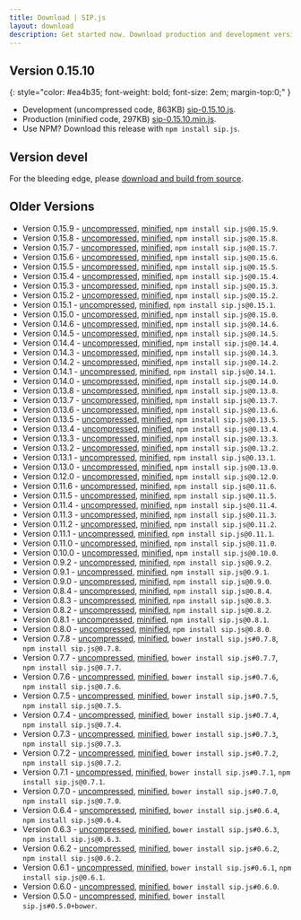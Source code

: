 ```yaml
---
title: Download | SIP.js
layout: download
description: Get started now. Download production and development versions of the SIP.js library.
---
```


## Version 0.15.10
{: style="color: #ea4b35; font-weight: bold; font-size: 2em; margin-top:0;" }

* Development (uncompressed code, 863KB) <a href="/download/sip-0.15.10.js" download="sip-0.15.10.js">sip-0.15.10.js</a>.
* Production (minified code, 297KB) <a href="/download/sip-0.15.10.min.js" download="sip-0.15.10.min.js">sip-0.15.10.min.js</a>.
* Use NPM? Download this release with `npm install sip.js`.

## Version devel

For the bleeding edge, please [download and build from source](//github.com/onsip/SIP.js).

## Older Versions
* Version 0.15.9 - <a href="/download/sip-0.15.9.js" download="sip-0.15.9.js">uncompressed</a>, <a href="/download/sip-0.15.9.min.js" download="sip-0.15.9.min.js">minified</a>, `npm install sip.js@0.15.9`.
* Version 0.15.8 - <a href="/download/sip-0.15.8.js" download="sip-0.15.8.js">uncompressed</a>, <a href="/download/sip-0.15.8.min.js" download="sip-0.15.8.min.js">minified</a>, `npm install sip.js@0.15.8`.
* Version 0.15.7 - <a href="/download/sip-0.15.7.js" download="sip-0.15.7.js">uncompressed</a>, <a href="/download/sip-0.15.7.min.js" download="sip-0.15.7.min.js">minified</a>, `npm install sip.js@0.15.7`.
* Version 0.15.6 - <a href="/download/sip-0.15.6.js" download="sip-0.15.6.js">uncompressed</a>, <a href="/download/sip-0.15.6.min.js" download="sip-0.15.6.min.js">minified</a>, `npm install sip.js@0.15.6`.
* Version 0.15.5 - <a href="/download/sip-0.15.5.js" download="sip-0.15.5.js">uncompressed</a>, <a href="/download/sip-0.15.5.min.js" download="sip-0.15.5.min.js">minified</a>, `npm install sip.js@0.15.5`.
* Version 0.15.4 - <a href="/download/sip-0.15.4.js" download="sip-0.15.4.js">uncompressed</a>, <a href="/download/sip-0.15.4.min.js" download="sip-0.15.4.min.js">minified</a>, `npm install sip.js@0.15.4`.
* Version 0.15.3 - <a href="/download/sip-0.15.3.js" download="sip-0.15.3.js">uncompressed</a>, <a href="/download/sip-0.15.3.min.js" download="sip-0.15.3.min.js">minified</a>, `npm install sip.js@0.15.3`.
* Version 0.15.2 - <a href="/download/sip-0.15.2.js" download="sip-0.15.2.js">uncompressed</a>, <a href="/download/sip-0.15.2.min.js" download="sip-0.15.2.min.js">minified</a>, `npm install sip.js@0.15.2`.
* Version 0.15.1 - <a href="/download/sip-0.15.1.js" download="sip-0.15.1.js">uncompressed</a>, <a href="/download/sip-0.15.1.min.js" download="sip-0.15.1.min.js">minified</a>, `npm install sip.js@0.15.1`.
* Version 0.15.0 - <a href="/download/sip-0.15.0.js" download="sip-0.15.0.js">uncompressed</a>, <a href="/download/sip-0.15.0.min.js" download="sip-0.15.0.min.js">minified</a>, `npm install sip.js@0.15.0`.
* Version 0.14.6 - <a href="/download/sip-0.14.6.js" download="sip-0.14.6.js">uncompressed</a>, <a href="/download/sip-0.14.6.min.js" download="sip-0.14.6.min.js">minified</a>, `npm install sip.js@0.14.6`.
* Version 0.14.5 - <a href="/download/sip-0.14.5.js" download="sip-0.14.5.js">uncompressed</a>, <a href="/download/sip-0.14.5.min.js" download="sip-0.14.5.min.js">minified</a>, `npm install sip.js@0.14.5`.
* Version 0.14.4 - <a href="/download/sip-0.14.4.js" download="sip-0.14.4.js">uncompressed</a>, <a href="/download/sip-0.14.4.min.js" download="sip-0.14.4.min.js">minified</a>, `npm install sip.js@0.14.4`.
* Version 0.14.3 - <a href="/download/sip-0.14.3.js" download="sip-0.14.3.js">uncompressed</a>, <a href="/download/sip-0.14.3.min.js" download="sip-0.14.3.min.js">minified</a>, `npm install sip.js@0.14.3`.
* Version 0.14.2 - <a href="/download/sip-0.14.2.js" download="sip-0.14.2.js">uncompressed</a>, <a href="/download/sip-0.14.2.min.js" download="sip-0.14.2.min.js">minified</a>, `npm install sip.js@0.14.2`.
* Version 0.14.1 - <a href="/download/sip-0.14.1.js" download="sip-0.14.1.js">uncompressed</a>, <a href="/download/sip-0.14.1.min.js" download="sip-0.14.1.min.js">minified</a>, `npm install sip.js@0.14.1`.
* Version 0.14.0 - <a href="/download/sip-0.14.0.js" download="sip-0.14.0.js">uncompressed</a>, <a href="/download/sip-0.14.0.min.js" download="sip-0.14.0.min.js">minified</a>, `npm install sip.js@0.14.0`.
* Version 0.13.8 - <a href="/download/sip-0.13.8.js" download="sip-0.13.8.js">uncompressed</a>, <a href="/download/sip-0.13.8.min.js" download="sip-0.13.8.min.js">minified</a>, `npm install sip.js@0.13.8`.
* Version 0.13.7 - <a href="/download/sip-0.13.7.js" download="sip-0.13.7.js">uncompressed</a>, <a href="/download/sip-0.13.7.min.js" download="sip-0.13.7.min.js">minified</a>, `npm install sip.js@0.13.7`.
* Version 0.13.6 - <a href="/download/sip-0.13.6.js" download="sip-0.13.6.js">uncompressed</a>, <a href="/download/sip-0.13.6.min.js" download="sip-0.13.6.min.js">minified</a>, `npm install sip.js@0.13.6`.
* Version 0.13.5 - <a href="/download/sip-0.13.5.js" download="sip-0.13.5.js">uncompressed</a>, <a href="/download/sip-0.13.5.min.js" download="sip-0.13.5.min.js">minified</a>, `npm install sip.js@0.13.5`.
* Version 0.13.4 - <a href="/download/sip-0.13.4.js" download="sip-0.13.4.js">uncompressed</a>, <a href="/download/sip-0.13.4.min.js" download="sip-0.13.4.min.js">minified</a>, `npm install sip.js@0.13.4`.
* Version 0.13.3 - <a href="/download/sip-0.13.3.js" download="sip-0.13.3.js">uncompressed</a>, <a href="/download/sip-0.13.3.min.js" download="sip-0.13.3.min.js">minified</a>, `npm install sip.js@0.13.3`.
* Version 0.13.2 - <a href="/download/sip-0.13.2.js" download="sip-0.13.2.js">uncompressed</a>, <a href="/download/sip-0.13.2.min.js" download="sip-0.13.2.min.js">minified</a>, `npm install sip.js@0.13.2`.
* Version 0.13.1 - <a href="/download/sip-0.13.1.js" download="sip-0.13.1.js">uncompressed</a>, <a href="/download/sip-0.13.1.min.js" download="sip-0.13.1.min.js">minified</a>, `npm install sip.js@0.13.1`.
* Version 0.13.0 - <a href="/download/sip-0.13.0.js" download="sip-0.13.0.js">uncompressed</a>, <a href="/download/sip-0.13.0.min.js" download="sip-0.13.0.min.js">minified</a>, `npm install sip.js@0.13.0`.
* Version 0.12.0 - <a href="/download/sip-0.12.0.js" download="sip-0.12.0.js">uncompressed</a>, <a href="/download/sip-0.12.0.min.js" download="sip-0.12.0.min.js">minified</a>, `npm install sip.js@0.12.0`.
* Version 0.11.6 - <a href="/download/sip-0.11.6.js" download="sip-0.11.6.js">uncompressed</a>, <a href="/download/sip-0.11.6.min.js" download="sip-0.11.6.min.js">minified</a>, `npm install sip.js@0.11.6`.
* Version 0.11.5 - <a href="/download/sip-0.11.5.js" download="sip-0.11.5.js">uncompressed</a>, <a href="/download/sip-0.11.5.min.js" download="sip-0.11.5.min.js">minified</a>, `npm install sip.js@0.11.5`.
* Version 0.11.4 - <a href="/download/sip-0.11.4.js" download="sip-0.11.4.js">uncompressed</a>, <a href="/download/sip-0.11.4.min.js" download="sip-0.11.4.min.js">minified</a>, `npm install sip.js@0.11.4`.
* Version 0.11.3 - <a href="/download/sip-0.11.3.js" download="sip-0.11.3.js">uncompressed</a>, <a href="/download/sip-0.11.3.min.js" download="sip-0.11.3.min.js">minified</a>, `npm install sip.js@0.11.3`.
* Version 0.11.2 - <a href="/download/sip-0.11.2.js" download="sip-0.11.2.js">uncompressed</a>, <a href="/download/sip-0.11.2.min.js" download="sip-0.11.2.min.js">minified</a>, `npm install sip.js@0.11.2`.
* Version 0.11.1 - <a href="/download/sip-0.11.1.js" download="sip-0.11.1.js">uncompressed</a>, <a href="/download/sip-0.11.1.min.js" download="sip-0.11.1.min.js">minified</a>, `npm install sip.js@0.11.1`.
* Version 0.11.0 - <a href="/download/sip-0.11.0.js" download="sip-0.11.0.js">uncompressed</a>, <a href="/download/sip-0.11.0.min.js" download="sip-0.11.0.min.js">minified</a>, `npm install sip.js@0.11.0`.
* Version 0.10.0 - <a href="/download/sip-0.10.0.js" download="sip-0.10.0.js">uncompressed</a>, <a href="/download/sip-0.10.0.min.js" download="sip-0.10.0.min.js">minified</a>, `npm install sip.js@0.10.0`.
* Version 0.9.2 - <a href="/download/sip-0.9.2.js" download="sip-0.9.2.js">uncompressed</a>, <a href="/download/sip-0.9.2.min.js" download="sip-0.9.2.min.js">minified</a>, `npm install sip.js@0.9.2`.
* Version 0.9.1 - <a href="/download/sip-0.9.1.js" download="sip-0.9.1.js">uncompressed</a>, <a href="/download/sip-0.9.1.min.js" download="sip-0.9.1.min.js">minified</a>, `npm install sip.js@0.9.1`.
* Version 0.9.0 - <a href="/download/sip-0.9.0.js" download="sip-0.9.0.js">uncompressed</a>, <a href="/download/sip-0.9.0.min.js" download="sip-0.9.0.min.js">minified</a>, `npm install sip.js@0.9.0`.
* Version 0.8.4 - <a href="/download/sip-0.8.4.js" download="sip-0.8.4.js">uncompressed</a>, <a href="/download/sip-0.8.4.min.js" download="sip-0.8.4.min.js">minified</a>, `npm install sip.js@0.8.4`.
* Version 0.8.3 - <a href="/download/sip-0.8.3.js" download="sip-0.8.3.js">uncompressed</a>, <a href="/download/sip-0.8.3.min.js" download="sip-0.8.3.min.js">minified</a>, `npm install sip.js@0.8.3`.
* Version 0.8.2 - <a href="/download/sip-0.8.2.js" download="sip-0.8.2.js">uncompressed</a>, <a href="/download/sip-0.8.2.min.js" download="sip-0.8.2.min.js">minified</a>, `npm install sip.js@0.8.2`.
* Version 0.8.1 - <a href="/download/sip-0.8.1.js" download="sip-0.8.1.js">uncompressed</a>, <a href="/download/sip-0.8.1.min.js" download="sip-0.8.1.min.js">minified</a>, `npm install sip.js@0.8.1`.
* Version 0.8.0 - <a href="/download/sip-0.8.0.js" download="sip-0.8.0.js">uncompressed</a>, <a href="/download/sip-0.8.0.min.js" download="sip-0.8.0.min.js">minified</a>, `npm install sip.js@0.8.0`.
* Version 0.7.8 - <a href="/download/sip-0.7.8.js" download="sip-0.7.8.js">uncompressed</a>, <a href="/download/sip-0.7.8.min.js" download="sip-0.7.8.min.js">minified</a>, `bower install sip.js#0.7.8`, `npm install sip.js@0.7.8`.
* Version 0.7.7 - <a href="/download/sip-0.7.7.js" download="sip-0.7.7.js">uncompressed</a>, <a href="/download/sip-0.7.7.min.js" download="sip-0.7.7.min.js">minified</a>, `bower install sip.js#0.7.7`, `npm install sip.js@0.7.7`.
* Version 0.7.6 - <a href="/download/sip-0.7.6.js" download="sip-0.7.6.js">uncompressed</a>, <a href="/download/sip-0.7.6.min.js" download="sip-0.7.6.min.js">minified</a>, `bower install sip.js#0.7.6`, `npm install sip.js@0.7.6`.
* Version 0.7.5 - <a href="/download/sip-0.7.5.js" download="sip-0.7.5.js">uncompressed</a>, <a href="/download/sip-0.7.5.min.js" download="sip-0.7.5.min.js">minified</a>, `bower install sip.js#0.7.5`, `npm install sip.js@0.7.5`.
* Version 0.7.4 - <a href="/download/sip-0.7.4.js" download="sip-0.7.4.js">uncompressed</a>, <a href="/download/sip-0.7.4.min.js" download="sip-0.7.4.min.js">minified</a>, `bower install sip.js#0.7.4`, `npm install sip.js@0.7.4`.
* Version 0.7.3 - <a href="/download/sip-0.7.3.js" download="sip-0.7.3.js">uncompressed</a>, <a href="/download/sip-0.7.3.min.js" download="sip-0.7.3.min.js">minified</a>, `bower install sip.js#0.7.3`, `npm install sip.js@0.7.3`.
* Version 0.7.2 - <a href="/download/sip-0.7.2.js" download="sip-0.7.2.js">uncompressed</a>, <a href="/download/sip-0.7.2.min.js" download="sip-0.7.2.min.js">minified</a>, `bower install sip.js#0.7.2`, `npm install sip.js@0.7.2`.
* Version 0.7.1 - <a href="/download/sip-0.7.1.js" download="sip-0.7.1.js">uncompressed</a>, <a href="/download/sip-0.7.1.min.js" download="sip-0.7.1.min.js">minified</a>, `bower install sip.js#0.7.1`, `npm install sip.js@0.7.1`.
* Version 0.7.0 - <a href="/download/sip-0.7.0.js" download="sip-0.7.0.js">uncompressed</a>, <a href="/download/sip-0.7.0.min.js" download="sip-0.7.0.min.js">minified</a>, `bower install sip.js#0.7.0`, `npm install sip.js@0.7.0`.
* Version 0.6.4 - <a href="/download/sip-0.6.4.js" download="sip-0.6.4.js">uncompressed</a>, <a href="/download/sip-0.6.4.min.js" download="sip-0.6.4.min.js">minified</a>, `bower install sip.js#0.6.4`, `npm install sip.js@0.6.4`.
* Version 0.6.3 - <a href="/download/sip-0.6.3.js" download="sip-0.6.3.js">uncompressed</a>, <a href="/download/sip-0.6.3.min.js" download="sip-0.6.3.min.js">minified</a>, `bower install sip.js#0.6.3`, `npm install sip.js@0.6.3`.
* Version 0.6.2 - <a href="/download/sip-0.6.2.js" download="sip-0.6.2.js">uncompressed</a>, <a href="/download/sip-0.6.2.min.js" download="sip-0.6.2.min.js">minified</a>, `bower install sip.js#0.6.2`, `npm install sip.js@0.6.2`.
* Version 0.6.1 - <a href="/download/sip-0.6.1.js" download="sip-0.6.1.js">uncompressed</a>, <a href="/download/sip-0.6.1.min.js" download="sip-0.6.1.min.js">minified</a>, `bower install sip.js#0.6.1`, `npm install sip.js@0.6.1`.
* Version 0.6.0 - <a href="/download/sip-0.6.0.js" download="sip-0.6.0.js">uncompressed</a>, <a href="/download/sip-0.6.0.min.js" download="sip-0.6.0.min.js">minified</a>, `bower install sip.js#0.6.0`.
* Version 0.5.0 - <a href="/download/sip-0.5.0.js" download="sip-0.5.0.js">uncompressed</a>, <a href="/download/sip-0.5.0.min.js" download="sip-0.5.0.min.js">minified</a>, `bower install sip.js#0.5.0+bower`.
